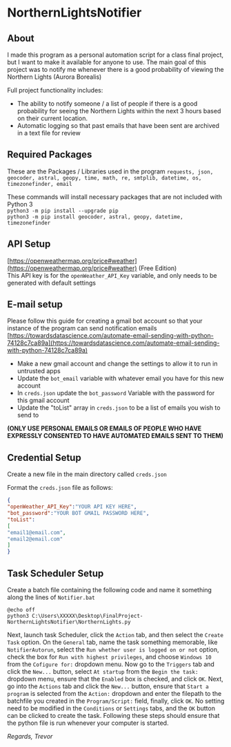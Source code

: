 # NorthernLightsNotifier

## About
I made this program as a personal automation script for a class final project, but I want to make it available for anyone to use.
The main goal of this project was to notify me whenever there is a good probability of viewing the Northern Lights (Aurora Borealis)

Full project functionality includes:
 - The ability to notify someone / a list of people if there is a good probability for seeing the Northern Lights within the next 3 hours based on their current location.
 - Automatic logging so that past emails that have been sent are archived in a text file for review

## **Required Packages**
These are the Packages / Libraries used in the program
```requests, json, geocoder, astral, geopy, time, math, re, smtplib, datetime, os, timezonefinder, email```

These commands will install necessary packages that are not included with Python 3\
```python3 -m pip install --upgrade pip```\
```python3 -m pip install geocoder, astral, geopy, datetime, timezonefinder```

## **API Setup**
  [https://openweathermap.org/price#weather](https://openweathermap.org/price#weather) (Free Edition)\
    This API key is for the ``openWeather_API_Key`` variable, and only needs to be generated with default settings

## **E-mail setup**
  Please follow this guide for creating a gmail bot account so that your instance of the program can send notification emails
[https://towardsdatascience.com/automate-email-sending-with-python-74128c7ca89a](https://towardsdatascience.com/automate-email-sending-with-python-74128c7ca89a)
 - Make a new gmail account and change the settings to allow it to run in untrusted apps
 - Update the ``bot_email`` variable with whatever email you have for this new account
 - In ``creds.json`` update the ``bot_password`` Variable with the password for this gmail account
 - Update the "toList" array in ``creds.json`` to be a list of emails you wish to send to

  **(ONLY USE PERSONAL EMAILS OR EMAILS OF PEOPLE WHO HAVE EXPRESSLY CONSENTED TO HAVE AUTOMATED EMAILS SENT TO THEM)**

## **Credential Setup**

  Create a new file in the main directory called ``creds.json``

  Format the ``creds.json`` file as follows:

```json
{
"openWeather_API_Key":"YOUR API KEY HERE",
"bot_password":"YOUR BOT GMAIL PASSWORD HERE",
"toList":
[
"email1@email.com",
"email2@email.com"
]
}
```

## **Task Scheduler Setup**
Create a batch file containing the following code and name it something along the lines of ``Notifier.bat``
```
@echo off
python3 C:\Users\XXXXX\Desktop\FinalProject-NorthernLightsNotifier\NorthernLights.py
```
Next, launch task Scheduler, click the ``Action`` tab, and then select the ``Create Task`` option.
On the ``General`` tab, name the task something memorable, like ``NotifierAutorun``, select the ``Run whether user is logged on or not`` option, check the box for ``Run with highest privileges``, and choose ``Windows 10`` from the ``Cofigure for:`` dropdown menu.
Now go to the ``Triggers`` tab and click the ``New...`` button, select ``At startup`` from the ``Begin the task:`` dropdown menu, ensure that the ``Enabled`` box is checked, and click ``OK``.
Next, go into the ``Actions`` tab and click the ``New...`` button, ensure that ``Start a program`` is selected from the ``Action:`` dropdown and enter the filepath to the batchfile you created in the ``Program/Script:`` field, finally, click ``OK``.
No setting need to be modified in the ``Conditions`` or ``Settings`` tabs, and the ``OK`` button can be clicked to create the task.
Following these steps should ensure that the python file is run whenever your computer is started.


*Regards,*
*Trevor*

